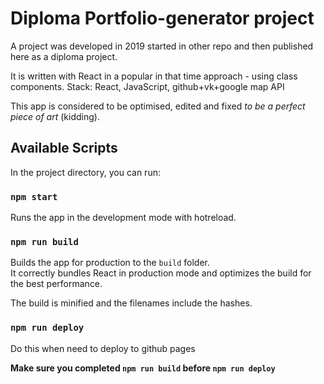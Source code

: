 # Diploma Portfolio-generator project
A project was developed in 2019 started in other repo and then published here as a diploma project. 

It is written with React in a popular in that time approach - using class components.
Stack: React, JavaScript, github+vk+google map API

This app is considered to be optimised, edited and fixed _to be a perfect piece of art_ (kidding).

## Available Scripts

In the project directory, you can run:

### `npm start`

Runs the app in the development mode with hotreload.<br>

### `npm run build`

Builds the app for production to the `build` folder.<br>
It correctly bundles React in production mode and optimizes the build for the best performance.

The build is minified and the filenames include the hashes.<br>

### `npm run deploy`

Do this when need to deploy to github pages

**Make sure you completed `npm run build` before `npm run deploy`**

